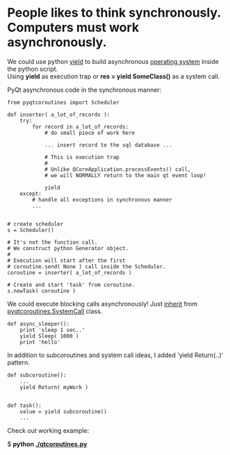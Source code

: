 # People likes to think synchronously. Computers must work asynchronously. #

We could use python [yield](http://stackoverflow.com/questions/231767/the-python-yield-keyword-explained) 
to build asynchronous [operating system](http://www.dabeaz.com/coroutines/Coroutines.pdf) inside the python script.  
Using **yield** as execution trap or **res = yield SomeClass()** as a system call.

PyQt asynchronous code in the synchronous manner:

    from pyqtcoroutines import Scheduler

    def inserter( a_lot_of_records ):
        try:
            for record in a_lot_of_records:
                # do small piece of work here 

                ... insert record to the sql database ...
    
                # This is execution trap
                #
                # Unlike QCoreApplication.processEvents() call,
                # we will NORMALLY return to the main qt event loop!
    
                yield
        except:
            # handle all exceptions in synchronous manner
            ...
    
    
    # create scheduler
    s = Scheduler()

    # It's not the function call. 
    # We construct python Generator object.
    #
    # Execution will start after the first 
    # coroutine.send( None ) call inside the Scheduler.
    coroutine = inserter( a_lot_of_records )

    # Create and start 'task' from coroutine.
    s.newTask( coroutine )


We could execute blocking calls asynchronously!
Just [inherit](http://github.com/ddosoff/pyqtcoroutines/blob/master/qtcoroutines.py#L61) from 
[pyqtcoroutines.SystemCall](http://github.com/ddosoff/pyqtcoroutines/blob/master/qtcoroutines.py#L51) class.

    def async_sleeper():
        print 'sleep 1 sec..'
        yield Sleep( 1000 )
        print 'hello'


In addition to subcoroutines and system call ideas,
I added 'yield Return(..)' pattern.


    def subcoroutine():
        ...
        yield Return( myWork )
    
    
    def task():
        value = yield subcoroutine()
        ...


Check out working example:

$ **python [./qtcoroutines.py](http://github.com/ddosoff/pyqtcoroutines/blob/master/qtcoroutines.py#L252)**
